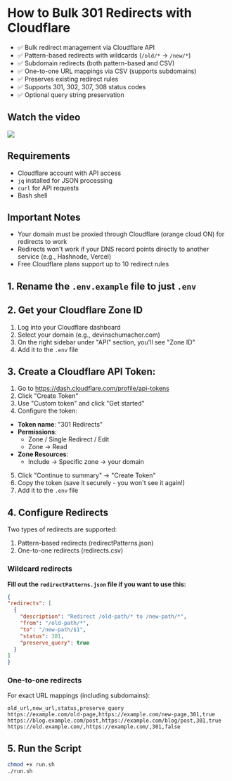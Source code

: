 # How to Bulk 301 Redirects with Cloudflare

- ✅ Bulk redirect management via Cloudflare API
- ✅ Pattern-based redirects with wildcards (`/old/*` → `/new/*`)
- ✅ Subdomain redirects (both pattern-based and CSV)
- ✅ One-to-one URL mappings via CSV (supports subdomains)
- ✅ Preserves existing redirect rules
- ✅ Supports 301, 302, 307, 308 status codes
- ✅ Optional query string preservation


## Watch the video



<a href="https://www.youtube.com/watch?v=3-hK5H3OllY" target="_blank"><img src="https://github.com/user-attachments/assets/b7eef5b6-3517-4b7c-b4f7-8e6023cd4088"></a>


## Requirements

- Cloudflare account with API access
- `jq` installed for JSON processing
- `curl` for API requests
- Bash shell

## Important Notes

- Your domain must be proxied through Cloudflare (orange cloud ON) for redirects to work
- Redirects won't work if your DNS record points directly to another service (e.g., Hashnode, Vercel)
- Free Cloudflare plans support up to 10 redirect rules

## 1. Rename the `.env.example` file to just `.env`

## 2. Get your Cloudflare Zone ID

1. Log into your Cloudflare dashboard
2. Select your domain (e.g., devinschumacher.com)
3. On the right sidebar under "API" section, you'll see "Zone ID"
4. Add it to the `.env` file

## 3. Create a Cloudflare API Token:

1. Go to https://dash.cloudflare.com/profile/api-tokens
2. Click "Create Token"
3. Use "Custom token" and click "Get started"
4. Configure the token:
  - **Token name**: "301 Redirects"
  - **Permissions**: 
    - Zone / Single Redirect / Edit
    - Zone → Read
  - **Zone Resources**: 
    - Include → Specific zone → your domain
5. Click "Continue to summary" → "Create Token"
6. Copy the token (save it securely - you won't see it again!)
7. Add it to the `.env` file

## 4. Configure Redirects

Two types of redirects are supported:

1. Pattern-based redirects (redirectPatterns.json)
2. One-to-one redirects (redirects.csv)

### Wildcard redirects

**Fill out the `redirectPatterns.json` file if you want to use this:**
```json
{
"redirects": [
  {
    "description": "Redirect /old-path/* to /new-path/*",
    "from": "/old-path/*",
    "to": "/new-path/$1",
    "status": 301,
    "preserve_query": true
  }
]
}
```

### One-to-one redirects
For exact URL mappings (including subdomains):
```csv
old_url,new_url,status,preserve_query
https://example.com/old-page,https://example.com/new-page,301,true
https://blog.example.com/post,https://example.com/blog/post,301,true
https://old.example.com/,https://example.com/,301,false
```

## 5. Run the Script

```bash
chmod +x run.sh
./run.sh
```
